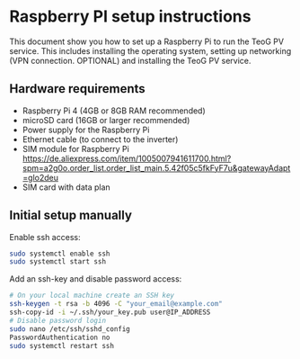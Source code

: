 # Raspberry PI setup instructions

This document show you how to set up a Raspberry Pi to run the TeoG PV service.
This includes installing the operating system, setting up networking (VPN connection. OPTIONAL) and installing the TeoG PV service.

## Hardware requirements

- Raspberry Pi 4 (4GB or 8GB RAM recommended)
- microSD card (16GB or larger recommended)
- Power supply for the Raspberry Pi
- Ethernet cable (to connect to the inverter)
- SIM module for Raspberry Pi https://de.aliexpress.com/item/1005007941611700.html?spm=a2g0o.order_list.order_list_main.5.42f05c5fkFyF7u&gatewayAdapt=glo2deu
- SIM card with data plan

## Initial setup manually

Enable ssh access:

```bash
sudo systemctl enable ssh
sudo systemctl start ssh
```

Add an ssh-key and disable password access:

```bash
# On your local machine create an SSH key
ssh-keygen -t rsa -b 4096 -C "your_email@example.com"
ssh-copy-id -i ~/.ssh/your_key.pub user@IP_ADDRESS
# Disable password login
sudo nano /etc/ssh/sshd_config
PasswordAuthentication no
sudo systemctl restart ssh
```




